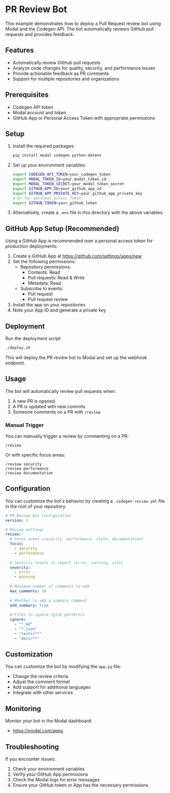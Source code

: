 # PR Review Bot

This example demonstrates how to deploy a Pull Request review bot using Modal and the Codegen API. The bot automatically reviews GitHub pull requests and provides feedback.

## Features

- Automatically review GitHub pull requests
- Analyze code changes for quality, security, and performance issues
- Provide actionable feedback as PR comments
- Support for multiple repositories and organizations

## Prerequisites

- Codegen API token
- Modal account and token
- GitHub App or Personal Access Token with appropriate permissions

## Setup

1. Install the required packages:
   ```bash
   pip install modal codegen python-dotenv
   ```

2. Set up your environment variables:
   ```bash
   export CODEGEN_API_TOKEN=your_codegen_token
   export MODAL_TOKEN_ID=your_modal_token_id
   export MODAL_TOKEN_SECRET=your_modal_token_secret
   export GITHUB_APP_ID=your_github_app_id
   export GITHUB_APP_PRIVATE_KEY=your_github_app_private_key
   # Or for personal access token:
   export GITHUB_TOKEN=your_github_token
   ```

3. Alternatively, create a `.env` file in this directory with the above variables.

## GitHub App Setup (Recommended)

Using a GitHub App is recommended over a personal access token for production deployments:

1. Create a GitHub App at https://github.com/settings/apps/new
2. Set the following permissions:
   - Repository permissions:
     - Contents: Read
     - Pull requests: Read & Write
     - Metadata: Read
   - Subscribe to events:
     - Pull request
     - Pull request review
3. Install the app on your repositories
4. Note your App ID and generate a private key

## Deployment

Run the deployment script:

```bash
./deploy.sh
```

This will deploy the PR review bot to Modal and set up the webhook endpoint.

## Usage

The bot will automatically review pull requests when:

1. A new PR is opened
2. A PR is updated with new commits
3. Someone comments on a PR with `/review`

### Manual Trigger

You can manually trigger a review by commenting on a PR:

```
/review
```

Or with specific focus areas:

```
/review security
/review performance
/review documentation
```

## Configuration

You can customize the bot's behavior by creating a `.codegen-review.yml` file in the root of your repository:

```yaml
# PR Review Bot Configuration
version: 1

# Review settings
review:
  # Focus areas (security, performance, style, documentation)
  focus: 
    - security
    - performance
  
  # Severity levels to report (error, warning, info)
  severity:
    - error
    - warning
  
  # Maximum number of comments to add
  max_comments: 10
  
  # Whether to add a summary comment
  add_summary: true
  
  # Files to ignore (glob patterns)
  ignore:
    - "*.md"
    - "*.json"
    - "tests/**"
    - "docs/**"
```

## Customization

You can customize the bot by modifying the `app.py` file:

- Change the review criteria
- Adjust the comment format
- Add support for additional languages
- Integrate with other services

## Monitoring

Monitor your bot in the Modal dashboard:
- https://modal.com/apps

## Troubleshooting

If you encounter issues:

1. Check your environment variables
2. Verify your GitHub App permissions
3. Check the Modal logs for error messages
4. Ensure your GitHub token or App has the necessary permissions

